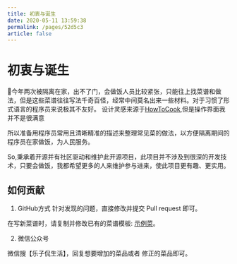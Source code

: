 ```yaml
---
title: 初衷与诞生
date: 2020-05-11 13:59:38
permalink: /pages/52d5c3
article: false
---
```


# 初衷与诞生

🚀今年两次被隔离在家，出不了门，会做饭人员比较紧张，只能往上找菜谱和做法，但是这些菜谱往往写法千奇百怪，经常中间莫名出来一些材料。对于习惯了形式语言的程序员来说极其不友好。
设计灵感来源于[HowToCook](https://github.com/Anduin2017/HowToCook.git),但是操作界面我并不是很满意

所以准备用程序员常用且清晰精准的描述来整理常见菜的做法，以方便隔离期间的程序员在家做饭，为人民服务。

So,秉承着开源并有社区驱动和维护此开源项目，此项目并不涉及到很深的开发技术，只要会做饭，我都希望更多的人来维护参与进来，使此项目更有趣、更实用。

## 如何贡献

1. GitHub方式
针对发现的问题，直接修改并提交 Pull request 即可。

在写新菜谱时，请复制并修改已有的菜谱模板: [示例菜]()。

2. 微信公众号

微信搜【乐子侃生活】，回复想要增加的菜品或者 修正的菜品即可。

